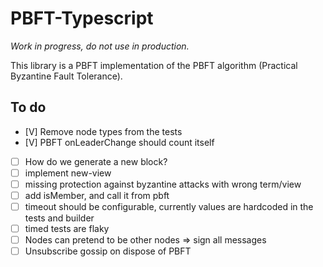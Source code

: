 # PBFT-Typescript

*Work in progress, do not use in production.*

This library is a PBFT implementation of the PBFT algorithm (Practical Byzantine Fault Tolerance).

## To do

- [V] Remove node types from the tests
- [V] PBFT onLeaderChange should count itself
- [ ] How do we generate a new block?
- [ ] implement new-view
- [ ] missing protection against byzantine attacks with wrong term/view
- [ ] add isMember, and call it from pbft
- [ ] timeout should be configurable, currently values are hardcoded in the tests and builder
- [ ] timed tests are flaky
- [ ] Nodes can pretend to be other nodes => sign all messages
- [ ] Unsubscribe gossip on dispose of PBFT
